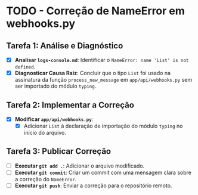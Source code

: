# TODO - Correção de NameError em webhooks.py

## Tarefa 1: Análise e Diagnóstico

- [x] **Analisar `logs-console.md`**: Identificar o `NameError: name 'List' is not defined`.
- [x] **Diagnosticar Causa Raiz**: Concluir que o tipo `List` foi usado na assinatura da função `process_new_message` em `app/api/webhooks.py` sem ser importado do módulo `typing`.

## Tarefa 2: Implementar a Correção

- [x] **Modificar `app/api/webhooks.py`**:
    - [x] Adicionar `List` à declaração de importação do módulo `typing` no início do arquivo.

## Tarefa 3: Publicar Correção

- [ ] **Executar `git add .`**: Adicionar o arquivo modificado.
- [ ] **Executar `git commit`**: Criar um commit com uma mensagem clara sobre a correção do `NameError`.
- [ ] **Executar `git push`**: Enviar a correção para o repositório remoto.
